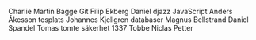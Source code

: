 Charlie
Martin Bagge Git
Filip Ekberg
Daniel djazz JavaScript
Anders Åkesson tesplats
Johannes Kjellgren databaser
Magnus Bellstrand 
Daniel Spandel
Tomas tomte säkerhet
1337
Tobbe
Niclas
Petter
